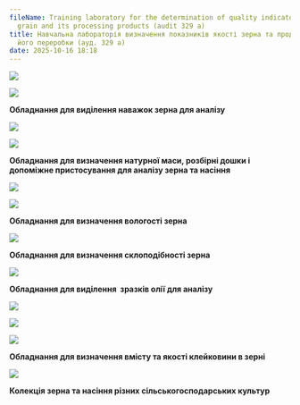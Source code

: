 ```yaml
---
fileName: Training laboratory for the determination of quality indicators for
  grain and its processing products (audit 329 a)
title: Навчальна лабораторія визначення показників якості зерна та продуктів
  його переробки (ауд. 329 а)
date: 2025-10-16 18:18
---
```

![](/media/TrainingLaboratoryAudit329A.jpg)

![](/media/TrainingLaboratoryAudit329A-2.jpg)

**Обладнання для виділення наважок зерна для аналізу** 

![](/media/TrainingLaboratoryAudit329A-3.jpg)

![](/media/TrainingLaboratoryAudit329A-4.jpg)

**Обладнання для визначення натурної маси, розбірні дошки і допоміжне пристосування для аналізу зерна та насіння**

![](/media/TrainingLaboratoryAudit329A-5.jpg)

![](/media/TrainingLaboratoryAudit329A-6.jpg)

**Обладнання для визначення вологості зерна**

![](/media/TrainingLaboratoryAudit329A-7.jpg)

**Обладнання для визначення склоподібності зерна**

![](/media/TrainingLaboratoryAudit329A-8.jpg)

**Обладнання для виділення  зразків олії для аналізу**

![](/media/TrainingLaboratoryAudit329A-9.jpg)

![](/media/TrainingLaboratoryAudit329A-10.jpg)

![](/media/TrainingLaboratoryAudit329A-12.jpg)

**Обладнання для визначення вмісту та якості клейковини в зерні** 

![](/media/TrainingLaboratoryAudit329A-13.jpg)

**Колекція зерна та насіння різних сільськогосподарських культур**